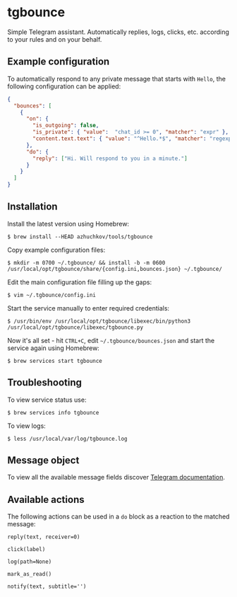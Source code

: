 # tgbounce
Simple Telegram assistant. Automatically replies, logs, clicks, etc. according to your rules and on your behalf.

## Example configuration
To automatically respond to any private message that starts with `Hello`, the following configuration can be applied:
```json
{
  "bounces": [
    {
      "on": {
        "is_outgoing": false,
        "is_private": { "value":  "chat_id >= 0", "matcher": "expr" },
        "content.text.text": { "value": "^Hello.*$", "matcher": "regexp" }
      },
      "do": {
        "reply": ["Hi. Will respond to you in a minute."]
      }
    }
  ]
}

```

## Installation
Install the latest version using Homebrew:
```console
$ brew install --HEAD azhuchkov/tools/tgbounce
```

Copy example configuration files:
```console
$ mkdir -m 0700 ~/.tgbounce/ && install -b -m 0600 /usr/local/opt/tgbounce/share/{config.ini,bounces.json} ~/.tgbounce/
```

Edit the main configuration file filling up the gaps:
```console
$ vim ~/.tgbounce/config.ini
```

Start the service manually to enter required credentials:
```console
$ /usr/bin/env /usr/local/opt/tgbounce/libexec/bin/python3 /usr/local/opt/tgbounce/libexec/tgbounce.py
```

Now it's all set - hit `CTRL+C`, edit `~/.tgbounce/bounces.json` and start the service again using Homebrew:
```console
$ brew services start tgbounce
```

## Troubleshooting
To view service status use:
```console
$ brew services info tgbounce
```

To view logs:
```console
$ less /usr/local/var/log/tgbounce.log
```

## Message object
To view all the available message fields discover [Telegram documentation](https://core.telegram.org/tdlib/docs/classtd_1_1td__api_1_1message.html).

## Available actions
The following actions can be used in a `do` block as a reaction to the matched message:
```
reply(text, receiver=0)

click(label)

log(path=None)

mark_as_read()

notify(text, subtitle='')
```
